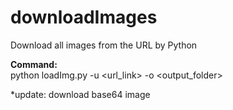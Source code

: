 # downloadImages
Download all images from the URL by Python

<b>Command:</b><br>
python loadImg.py -u <url_link> -o <output_folder>

*update: download base64 image
